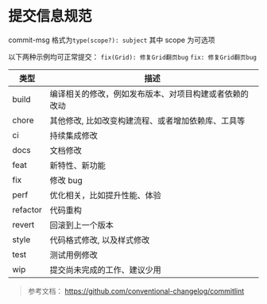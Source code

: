 # 提交信息规范

commit-msg 格式为`type(scope?): subject` 其中 scope 为可选项

以下两种示例均可正常提交： `fix(Grid): 修复Grid翻页bug` `fix: 修复Grid翻页bug`

| 类型     | 描述                                                   |
| -------- | ------------------------------------------------------ |
| build    | 编译相关的修改，例如发布版本、对项目构建或者依赖的改动 |
| chore    | 其他修改, 比如改变构建流程、或者增加依赖库、工具等     |
| ci       | 持续集成修改                                           |
| docs     | 文档修改                                               |
| feat     | 新特性、新功能                                         |
| fix      | 修改 bug                                               |
| perf     | 优化相关，比如提升性能、体验                           |
| refactor | 代码重构                                               |
| revert   | 回滚到上一个版本                                       |
| style    | 代码格式修改, 以及样式修改                             |
| test     | 测试用例修改                                           |
| wip      | 提交尚未完成的工作、建议少用                           |

> 参考文档： https://github.com/conventional-changelog/commitlint

